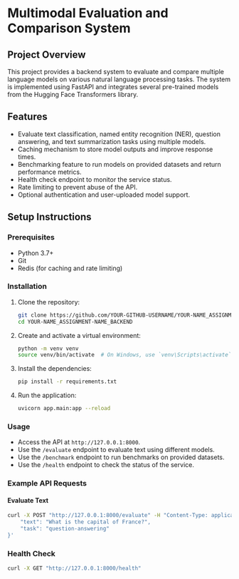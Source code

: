 # Multimodal Evaluation and Comparison System

## Project Overview
This project provides a backend system to evaluate and compare multiple language models on various natural language processing tasks. The system is implemented using FastAPI and integrates several pre-trained models from the Hugging Face Transformers library.

## Features
- Evaluate text classification, named entity recognition (NER), question answering, and text summarization tasks using multiple models.
- Caching mechanism to store model outputs and improve response times.
- Benchmarking feature to run models on provided datasets and return performance metrics.
- Health check endpoint to monitor the service status.
- Rate limiting to prevent abuse of the API.
- Optional authentication and user-uploaded model support.

## Setup Instructions

### Prerequisites
- Python 3.7+
- Git
- Redis (for caching and rate limiting)

### Installation
1. Clone the repository:
    ```bash
    git clone https://github.com/YOUR-GITHUB-USERNAME/YOUR-NAME_ASSIGNMENT-NAME_BACKEND.git
    cd YOUR-NAME_ASSIGNMENT-NAME_BACKEND
    ```

2. Create and activate a virtual environment:
    ```bash
    python -m venv venv
    source venv/bin/activate  # On Windows, use `venv\Scripts\activate`
    ```

3. Install the dependencies:
    ```bash
    pip install -r requirements.txt
    ```

4. Run the application:
    ```bash
    uvicorn app.main:app --reload
    ```

### Usage
- Access the API at `http://127.0.0.1:8000`.
- Use the `/evaluate` endpoint to evaluate text using different models.
- Use the `/benchmark` endpoint to run benchmarks on provided datasets.
- Use the `/health` endpoint to check the status of the service.

### Example API Requests

#### Evaluate Text
```bash
curl -X POST "http://127.0.0.1:8000/evaluate" -H "Content-Type: application/json" -d '{
    "text": "What is the capital of France?",
    "task": "question-answering"
}'
```
### Health Check
```bash
curl -X GET "http://127.0.0.1:8000/health"
```
